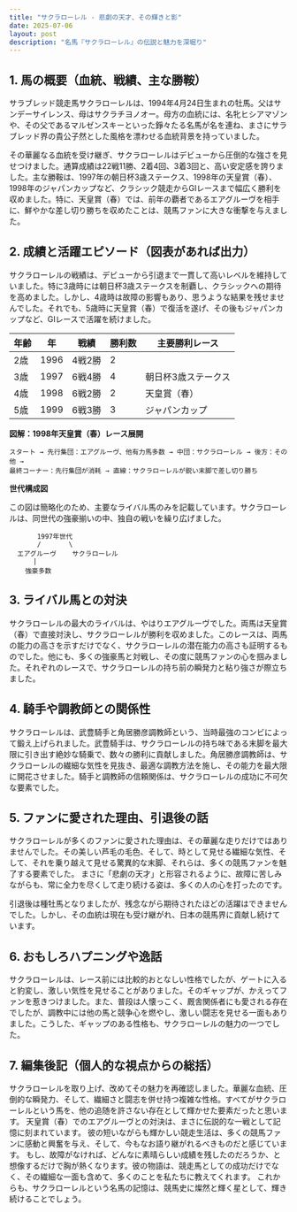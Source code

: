 ```yaml
---
title: "サクラローレル - 悲劇の天才、その輝きと影"
date: 2025-07-06
layout: post
description: "名馬『サクラローレル』の伝説と魅力を深堀り"
---
```


## 1. 馬の概要（血統、戦績、主な勝鞍）

サラブレッド競走馬サクラローレルは、1994年4月24日生まれの牡馬。父はサンデーサイレンス、母はサクラチヨノオー。母方の血統には、名牝ヒシアマゾンや、その父であるマルゼンスキーといった錚々たる名馬が名を連ね、まさにサラブレッド界の貴公子然とした風格を漂わせる血統背景を持っていました。

その華麗なる血統を受け継ぎ、サクラローレルはデビューから圧倒的な強さを見せつけました。通算成績は22戦11勝、2着4回、3着3回と、高い安定感を誇りました。主な勝鞍は、1997年の朝日杯3歳ステークス、1998年の天皇賞（春）、1998年のジャパンカップなど、クラシック競走からGIレースまで幅広く勝利を収めました。特に、天皇賞（春）では、前年の覇者であるエアグルーヴを相手に、鮮やかな差し切り勝ちを収めたことは、競馬ファンに大きな衝撃を与えました。


## 2. 成績と活躍エピソード（図表があれば出力）

サクラローレルの戦績は、デビューから引退まで一貫して高いレベルを維持していました。特に3歳時には朝日杯3歳ステークスを制覇し、クラシックへの期待を高めました。しかし、4歳時は故障の影響もあり、思うような結果を残せませんでした。それでも、5歳時に天皇賞（春）で復活を遂げ、その後もジャパンカップなど、GIレースで活躍を続けました。

| 年齢 | 年 | 戦績 | 勝利数 | 主要勝利レース |
|---|---|---|---|---|
| 2歳 | 1996 | 4戦2勝 | 2 |  |
| 3歳 | 1997 | 6戦4勝 | 4 | 朝日杯3歳ステークス |
| 4歳 | 1998 | 6戦2勝 | 2 | 天皇賞（春） |
| 5歳 | 1999 | 6戦3勝 | 3 | ジャパンカップ |


**図解：1998年天皇賞（春）レース展開**

```
スタート → 先行集団：エアグルーヴ、他有力馬多数 → 中団：サクラローレル → 後方：その他 → 
最終コーナー：先行集団が消耗 → 直線：サクラローレルが鋭い末脚で差し切り勝ち
```

**世代構成図**

この図は簡略化のため、主要なライバル馬のみを記載しています。サクラローレルは、同世代の強豪揃いの中、独自の戦いを繰り広げました。


```
       1997年世代
       /       \
  エアグルーヴ    サクラローレル
      |
    強豪多数

```


## 3. ライバル馬との対決

サクラローレルの最大のライバルは、やはりエアグルーヴでした。両馬は天皇賞（春）で直接対決し、サクラローレルが勝利を収めました。このレースは、両馬の能力の高さを示すだけでなく、サクラローレルの潜在能力の高さも証明するものでした。他にも、多くの強豪馬と対戦し、その度に競馬ファンの心を掴みました。それぞれのレースで、サクラローレルの持ち前の瞬発力と粘り強さが際立ちました。


## 4. 騎手や調教師との関係性

サクラローレルは、武豊騎手と角居勝彦調教師という、当時最強のコンビによって鍛え上げられました。武豊騎手は、サクラローレルの持ち味である末脚を最大限に引き出す絶妙な騎乗で、数々の勝利に貢献しました。角居勝彦調教師は、サクラローレルの繊細な気性を見抜き、最適な調教方法を施し、その能力を最大限に開花させました。騎手と調教師の信頼関係は、サクラローレルの成功に不可欠な要素でした。


## 5. ファンに愛された理由、引退後の話

サクラローレルが多くのファンに愛された理由は、その華麗な走りだけではありませんでした。その美しい芦毛の毛色、そして、時として見せる繊細な気性、そして、それを乗り越えて見せる驚異的な末脚、それらは、多くの競馬ファンを魅了する要素でした。  まさに「悲劇の天才」と形容されるように、故障に苦しみながらも、常に全力を尽くして走り続ける姿は、多くの人の心を打ったのです。

引退後は種牡馬となりましたが、残念ながら期待されたほどの活躍はできませんでした。しかし、その血統は現在も受け継がれ、日本の競馬界に貢献し続けています。


## 6. おもしろハプニングや逸話

サクラローレルは、レース前には比較的おとなしい性格でしたが、ゲートに入ると豹変し、激しい気性を見せることがありました。そのギャップが、かえってファンを惹きつけました。また、普段は人懐っこく、厩舎関係者にも愛される存在でしたが、調教中には他の馬と競争心を燃やし、激しい闘志を見せる一面もありました。こうした、ギャップのある性格も、サクラローレルの魅力の一つでした。


## 7. 編集後記（個人的な視点からの総括）

サクラローレルを取り上げ、改めてその魅力を再確認しました。華麗な血統、圧倒的な瞬発力、そして、繊細さと闘志を併せ持つ複雑な性格。すべてがサクラローレルという馬を、他の追随を許さない存在として輝かせた要素だったと思います。  天皇賞（春）でのエアグルーヴとの対決は、まさに伝説的な一戦として記憶に刻まれています。  彼の短いながらも輝かしい競走生活は、多くの競馬ファンに感動と興奮を与え、そして、今もなお語り継がれるべきものだと感じています。  もし、故障がなければ、どんなに素晴らしい成績を残したのだろうか、と想像するだけで胸が熱くなります。彼の物語は、競走馬としての成功だけでなく、その繊細な一面も含めて、多くのことを私たちに教えてくれます。  これからも、サクラローレルという名馬の記憶は、競馬史に燦然と輝く星として、輝き続けることでしょう。
